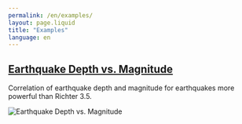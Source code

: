 ```yaml
---
permalink: /en/examples/
layout: page.liquid
title: "Examples"
language: en
---
```


<h2><a href="{{ '/en/index.html?workspace=/examples/earthquake-depth-vs-magnitude.jeff' | absolute_url }}" target="_blank">Earthquake Depth vs. Magnitude</a></h2>

Correlation of earthquake depth and magnitude for earthquakes more powerful than Richter 3.5.

<img src="./earthquake-depth-vs-magnitude.svg" alt="Earthquake Depth vs. Magnitude" />
